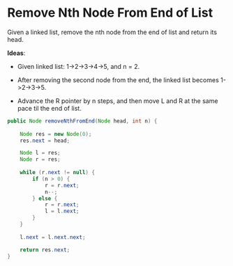 # Remove Nth Node From End of List

Given a linked list, remove the nth node from the end of list and return its head.

**Ideas**:

- Given linked list: 1->2->3->4->5, and n = 2.

- After removing the second node from the end, the linked list becomes 1->2->3->5.

- Advance the R pointer by n steps, and then move L and R at the same pace til the end of list.

```java
public Node removeNthFromEnd(Node head, int n) {
    
    Node res = new Node(0);
    res.next = head;

    Node l = res;
    Node r = res;
    
    while (r.next != null) {
        if (n > 0) {
            r = r.next;
            n--;
        } else {
            r = r.next;
            l = l.next;
        }
    }
    
    l.next = l.next.next;

    return res.next;
}

```